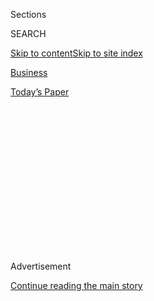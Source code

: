 <div id="app">

<div>

<div>

<div>

<div class="NYTAppHideMasthead css-1q2w90k e1suatyy0">

<div class="section css-ui9rw0 e1suatyy2">

<div class="css-eph4ug er09x8g0">

<div class="css-6n7j50">

</div>

<span class="css-1dv1kvn">Sections</span>

<div class="css-10488qs">

<span class="css-1dv1kvn">SEARCH</span>

</div>

[Skip to content](#site-content)[Skip to site
index](#site-index)

</div>

<div id="masthead-section-label" class="css-1wr3we4 eaxe0e00">

[Business](https://www.nytimes3xbfgragh.onion/section/business)

</div>

<div class="css-10698na e1huz5gh0">

</div>

</div>

<div id="masthead-bar-one" class="section hasLinks css-15hmgas e1csuq9d3">

<div class="css-uqyvli e1csuq9d0">

</div>

<div class="css-1uqjmks e1csuq9d1">

</div>

<div class="css-9e9ivx">

[](https://myaccount.nytimes3xbfgragh.onion/auth/login?response_type=cookie&client_id=vi)

</div>

<div class="css-1bvtpon e1csuq9d2">

[Today’s
Paper](https://www.nytimes3xbfgragh.onion/section/todayspaper)

</div>

</div>

</div>

</div>

<div data-aria-hidden="false">

<div id="site-content" data-role="main">

<div>

<div class="css-1aor85t" style="opacity:0.000000001;z-index:-1;visibility:hidden">

<div class="css-1hqnpie">

<div class="css-epjblv">

<span class="css-17xtcya">[Business](/section/business)</span><span class="css-x15j1o">|</span><span class="css-fwqvlz">Samsung
Heir Freed, to Dismay of South Korea’s Anti-Corruption
Campaigners</span>

</div>

<div class="css-k008qs">

<div class="css-1iwv8en">

<span class="css-18z7m18"></span>

<div>

</div>

</div>

<span class="css-1n6z4y">https://nyti.ms/2GMvUdX</span>

<div class="css-1705lsu">

<div class="css-4xjgmj">

<div class="css-4skfbu" data-role="toolbar" data-aria-label="Social Media Share buttons, Save button, and Comments Panel with current comment count" data-testid="share-tools">

  - 
  - 
  - 
  - 
    
    <div class="css-6n7j50">
    
    </div>

  - 

</div>

</div>

</div>

</div>

</div>

</div>

<div class="css-13pd83m">

</div>

<div id="top-wrapper" class="css-1sy8kpn">

<div id="top-slug" class="css-l9onyx">

Advertisement

</div>

[Continue reading the main
story](#after-top)

<div class="ad top-wrapper" style="text-align:center;height:100%;display:block;min-height:250px">

<div id="top" class="place-ad" data-position="top" data-size-key="top">

</div>

</div>

<div id="after-top">

</div>

</div>

<div id="sponsor-wrapper" class="css-1hyfx7x">

<div id="sponsor-slug" class="css-19vbshk">

Supported by

</div>

[Continue reading the main
story](#after-sponsor)

<div id="sponsor" class="ad sponsor-wrapper" style="text-align:center;height:100%;display:block">

</div>

<div id="after-sponsor">

</div>

</div>

<div class="css-1vkm6nb ehdk2mb0">

# Samsung Heir Freed, to Dismay of South Korea’s Anti-Corruption Campaigners

</div>

<div class="css-79elbk" data-testid="photoviewer-wrapper">

<div class="css-z3e15g" data-testid="photoviewer-wrapper-hidden">

</div>

<div class="css-1a48zt4 ehw59r15" data-testid="photoviewer-children">

![<span class="css-16f3y1r e13ogyst0" data-aria-hidden="true">Lee
Jae-yong, vice chairman of Samsung Electronics, leaving a court in
Seoul, South Korea, on Monday. His release deals a blow to prosecutors
who had hoped that his original sentence would send a signal to
corporate
lawbreakers.</span><span class="css-cnj6d5 e1z0qqy90" itemprop="copyrightHolder"><span class="css-1ly73wi e1tej78p0">Credit...</span><span><span>Dong-a
Ilbo, via Agence France-Presse — Getty
Images</span></span></span>](https://static01.graylady3jvrrxbe.onion/images/2018/02/06/world/06samsung-1sub/06samsung-1sub-articleLarge.jpg?quality=75&auto=webp&disable=upscale)

</div>

</div>

<div class="css-xt80pu e12qa4dv0">

<div class="css-18e8msd">

<div class="css-vp77d3 epjyd6m0">

<div class="css-1baulvz">

By [<span class="css-1baulvz" itemprop="name">Choe
Sang-Hun</span>](https://www.nytimes3xbfgragh.onion/by/choe-sang-hun)
and [<span class="css-1baulvz last-byline" itemprop="name">Raymond
Zhong</span>](https://www.nytimes3xbfgragh.onion/by/raymond-zhong)

</div>

</div>

  - Feb. 5,
    2018

  - 
    
    <div class="css-4xjgmj">
    
    <div class="css-d8bdto" data-role="toolbar" data-aria-label="Social Media Share buttons, Save button, and Comments Panel with current comment count" data-testid="share-tools">
    
      - 
      - 
      - 
      - 
        
        <div class="css-6n7j50">
        
        </div>
    
      - 
    
    </div>
    
    </div>

</div>

</div>

<div class="section meteredContent css-1r7ky0e" name="articleBody" itemprop="articleBody">

<div class="css-1fanzo5 StoryBodyCompanionColumn">

<div class="css-53u6y8">

SEOUL, South Korea — When Lee Jae-yong, the de facto leader of Samsung,
walked free on Monday after spending barely a year in jail, it
reaffirmed a pattern South Koreans have fought for decades to break:
Business tycoons convicted of corruption here hardly spend any time
behind bars.

[Mr. Lee’s
arrest](https://www.nytimes3xbfgragh.onion/2017/02/16/world/asia/korea-samsung-lee-jae-yong.html)
a year ago, and his subsequent conviction and sentencing, were hard-won
victories for millions of protesters who took to the streets from late
2016. The demonstrations also felled President Park Geun-hye, [impeached
on charges of collecting
bribes](https://www.nytimes3xbfgragh.onion/2017/04/17/world/asia/park-geun-hye-south-korea-president-indictment.html)
from family-controlled conglomerates, [known as
chaebol](https://www.nytimes3xbfgragh.onion/2017/03/04/business/south-korea-samsung-bribery-lee.html),
like Samsung.

But here in South Korea, Mr. Lee’s detention was as big a piece of news
as Ms. Park’s ouster. His father — [Lee
Kun-hee](http://www.nytimes3xbfgragh.onion/2009/12/30/business/global/30samsung.html),
the son of Samsung’s founder and the conglomerate’s chairman — was twice
convicted of bribery and other corruption charges but never spent a day
in jail, creating an image of Samsung as untouchable. Many South Koreans
hailed the lower-court ruling, which [sentenced the younger Mr. Lee to
five years in
prison](https://www.nytimes3xbfgragh.onion/2017/08/25/business/samsung-bribery-embezzlement-conviction-jay-lee-south-korea.html)
on corruption charges, as an important milestone in their country’s
long-running campaign toward greater transparency and accountability.

So when an appeals court freed Mr. Lee, 49, on Monday by reducing his
prison term to two and a half years and then suspending it, the scene
was dishearteningly familiar for many.

</div>

</div>

<div class="css-1fanzo5 StoryBodyCompanionColumn">

<div class="css-53u6y8">

Over the decades, numerous chaebol executives have been paraded into
courts on bribery and other charges. But they have usually walked away
with light sentences ([most of them
suspended](https://www.nytimes3xbfgragh.onion/2017/12/22/business/korea-lotte-corruption-conviction.html)),
free to manage their businesses, even as courts routinely sentenced
lesser-known white-collar criminals to far longer terms for lesser
offenses.

That led to criticism that the conglomerates were too powerful to tame —
a problem President Moon Jae-in repeatedly decried when he rode waves of
popular discontent to win an election in May to replace Ms. Park.

“This is a critical setback for the country,” said Jun Sung-in, an
economist at Hongik University in Seoul. “This case once again shows why
the South Korean judiciary does not have the people’s trust when it
comes to cases involving chaebol chieftains.”

Samsung is arguably South Korea’s brightest corporate success story, as
the country transformed from a war-torn agrarian economy into a global
export powerhouse.

In the span of a few decades, the company, once a copycat manufacturer
of clunky television sets, surpassed Sony and other global giants in
value and reach, offering high-end smartphones, computer chips and
flat-panel TVs. It is the biggest and most lucrative of a handful of
chaebol conglomerates that dominate South Korea’s economy.

</div>

</div>

<div class="css-1fanzo5 StoryBodyCompanionColumn">

<div class="css-53u6y8">

But it is not universally beloved. At home, Samsung is often seen as a
menace with unbridled power. Mr. Lee — known as Jay Y. Lee in the West —
is a third-generation tycoon whose qualifications as a top manager are
regarded with skepticism, if not downright scorn. Unlike their fathers
and grandfathers, this latest set of business leaders stand accused of
inheriting management control and wealth through opaque bookkeeping and
questionable trading among subsidiaries.

The verdict Monday will only deepen that unsavory image of Samsung,
while “disappointing numerous people who have hoped that this case would
serve to end politics-business collusion,” said Chung Sun-sup, editor of
[chaebul.com](http://chaebul.com/), a website that specializes in
monitoring the family conglomerates.

Mr. Lee’s supporters say he has been made a scapegoat for politically
motivated prosecutors. They accused the authorities of pandering to
widespread anti-chaebol sentiments and building their case against Mr.
Lee with little evidence.

Prosecutors had originally indicted Mr. Lee on charges of giving or
promising $27 million in bribes to foundations and business entities
controlled by Choi Soon-sil, a longtime confidante of Ms. Park, to win
Ms. Park’s support for strengthening his control of Samsung, which he is
inheriting from his ailing father.

But the lower-court ruling recognized only about $8 million as bribes.
In Monday’s ruling, the size was reduced further to $3.3 million. Park
Young-soo, the special prosecutor investigating the case, said his team
would appeal to the Supreme Court.

The latest ruling was closely monitored because it could also affect Ms.
Park, whose corruption trial is still underway.

Mr. Lee’s lawyers acknowledged the payments but argued that Samsung did
not receive any favors or special treatment in return. Instead, Mr. Lee
said he was a victim of Ms. Park’s extortion — an argument Justice Chung
Hyong-sik sided with, to a degree, in his appeals court ruling.

</div>

</div>

<div class="css-1fanzo5 StoryBodyCompanionColumn">

<div class="css-53u6y8">

“This is a case where President Park intimidated the management of
Samsung,” Mr. Chung said, calling Mr. Lee a “passive” provider of
bribes.

Shortly afterward, Mr. Lee emerged from prison a free man.

“I want to say once again how sorry I am that I have failed to present a
good image of myself,” Mr. Lee told reporters. “The past year has been a
valuable time for me to reflect.”

Pro-business groups, investors and conservative politicians welcomed the
verdict.

“In a time of worsening business environments, incarcerating businessmen
for a long time does tremendous damage not only to their companies but
also to the national economy,” said Kim Kyong-man, an executive at the
Korea Federation of Small and Medium Business.

The jewel of the Samsung group’s empire, Samsung Electronics, grew into
a global force by identifying and getting ahead of big shifts in
technology. It charged into the semiconductor business, for instance,
when the company was still known as an assembler of cut-price TVs. The
company also began focusing on slick, astutely marketed consumer
products just as public enthusiasm for gadgets started ramping up in the
2000s.

Today, the semiconductor business accounts for the bulk of the company’s
profit and, with demand for powerful servers and data centers continuing
to rise worldwide, it is expected to continue to rake in money. Samsung
is also the world’s largest seller of smartphones.

Credit for those successes, however, goes largely to Mr. Lee’s
grandfather and father. Industry observers have long questioned whether
the Harvard-educated Mr. Lee, who had not been known for running a
business by himself before he was thrust into his present role, can
safeguard the company’s success.

His first high-profile venture was eSamsung, a start-up incubator that
went belly-up during the dot-com collapse of the early 2000s. He later
headed up a joint venture with Sony to [make flat-panel
screens](http://www.nytimes3xbfgragh.onion/2011/12/27/technology/sony-sells-stake-in-lcd-panel-joint-venture.html)
and, in 2007, was made the company’s first “chief customer officer.”

</div>

</div>

<div class="css-1fanzo5 StoryBodyCompanionColumn">

<div class="css-53u6y8">

But he stepped down the next year to develop new businesses in emerging
markets. He then served as Samsung’s president and chief operating
officer, before becoming vice chairman in 2012.

More recently, Mr. Lee has shown greater initiative in steering Samsung
toward the technologies of tomorrow.

In 2016, he oversaw the [$8 billion purchase of Harman International
Industries](https://www.nytimes3xbfgragh.onion/2016/11/15/business/samsung-auto-industry-harman-automotive.html),
an American maker of car audio systems. Harman has become part of
Samsung’s push to create an ecosystem of internet-enabled devices, from
refrigerators and phones to cars and televisions, with which users can
conduct their digital lives.

The big unknown on Samsung’s horizon today, however, is China. The
government in Beijing is [pouring billions of
dollars](https://www.nytimes3xbfgragh.onion/2017/11/07/business/made-in-china-technology-trade.html)
into local companies with the aim of dominating advanced computer chips,
and potential challengers to Samsung are emerging.

“That’s going to be a huge threat,” said Nam Lee, a professor at
Chung-Ang University in Seoul. “It’s not imminent, I would say. But
nobody can guarantee the future.”

That means Samsung could still use a far-thinking leader to chart out
the company’s next strategic moves.

“One thing is very clear,” Professor Lee said, “J. Y. Lee has not proven
if he’s the one.”

</div>

</div>

</div>

<div>

</div>

<div>

</div>

<div>

</div>

<div>

<div id="bottom-wrapper" class="css-1ede5it">

<div id="bottom-slug" class="css-l9onyx">

Advertisement

</div>

[Continue reading the main
story](#after-bottom)

<div id="bottom" class="ad bottom-wrapper" style="text-align:center;height:100%;display:block;min-height:90px">

</div>

<div id="after-bottom">

</div>

</div>

</div>

</div>

</div>

## Site Index

<div>

</div>

## Site Information Navigation

  - [© <span>2020</span> <span>The New York Times
    Company</span>](https://help.nytimes3xbfgragh.onion/hc/en-us/articles/115014792127-Copyright-notice)

<!-- end list -->

  - [NYTCo](https://www.nytco.com/)
  - [Contact
    Us](https://help.nytimes3xbfgragh.onion/hc/en-us/articles/115015385887-Contact-Us)
  - [Work with us](https://www.nytco.com/careers/)
  - [Advertise](https://nytmediakit.com/)
  - [T Brand Studio](http://www.tbrandstudio.com/)
  - [Your Ad
    Choices](https://www.nytimes3xbfgragh.onion/privacy/cookie-policy#how-do-i-manage-trackers)
  - [Privacy](https://www.nytimes3xbfgragh.onion/privacy)
  - [Terms of
    Service](https://help.nytimes3xbfgragh.onion/hc/en-us/articles/115014893428-Terms-of-service)
  - [Terms of
    Sale](https://help.nytimes3xbfgragh.onion/hc/en-us/articles/115014893968-Terms-of-sale)
  - [Site
    Map](https://spiderbites.nytimes3xbfgragh.onion)
  - [Help](https://help.nytimes3xbfgragh.onion/hc/en-us)
  - [Subscriptions](https://www.nytimes3xbfgragh.onion/subscription?campaignId=37WXW)

</div>

</div>

</div>

</div>
